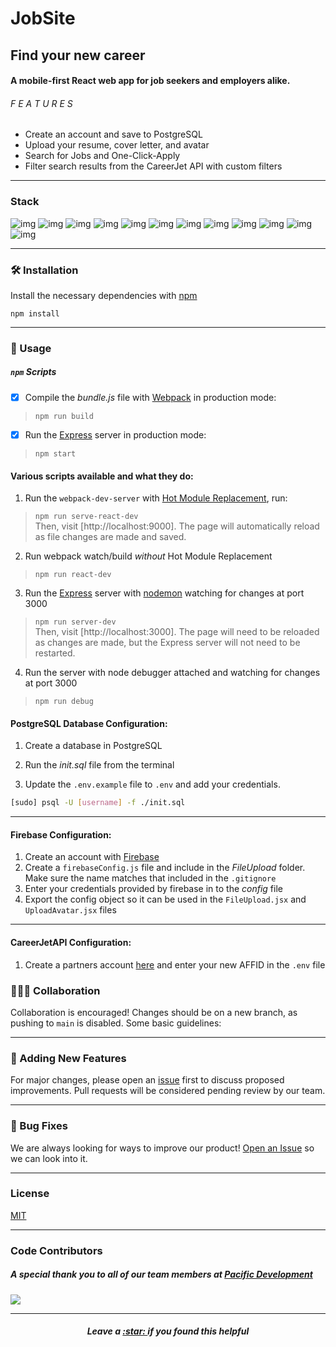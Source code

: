 # JobSite
## Find your new career
#### A mobile-first React web app for job seekers and employers alike. <br/>
###### F E A T U R E S

* Create an account and save to PostgreSQL 
* Upload your resume, cover letter, and avatar
* Search for Jobs and One-Click-Apply
* Filter search results from the CareerJet API with custom filters

<hr/>

### Stack

![img](https://img.shields.io/badge/PostgreSQL-316192?style=for-the-badge&logo=postgresql&logoColor=white)
![img](https://img.shields.io/badge/Express.js-000000?style=for-the-badge&logo=express&logoColor=white)
![img](https://img.shields.io/badge/React-20232A?style=for-the-badge&logo=react&logoColor=61DAFB)
![img](https://img.shields.io/badge/React_Router-CA4245?style=for-the-badge&logo=react-router&logoColor=white)
![img](https://img.shields.io/badge/Node.js-339933?style=for-the-badge&logo=nodedotjs&logoColor=white)
![img](https://img.shields.io/badge/npm-CB3837?style=for-the-badge&logo=npm&logoColor=white)
![img](https://img.shields.io/badge/Jest-C21325?style=for-the-badge&logo=jest&logoColor=white)
![img](https://img.shields.io/badge/Babel-F9DC3E?style=for-the-badge&logo=babel&logoColor=white)
![img](https://img.shields.io/badge/Webpack-8DD6F9?style=for-the-badge&logo=Webpack&logoColor=white)
![img](https://img.shields.io/badge/eslint-3A33D1?style=for-the-badge&logo=eslint&logoColor=white)
![img](https://img.shields.io/badge/firebase-ffca28?style=for-the-badge&logo=firebase&logoColor=black)
![img](https://img.shields.io/badge/Material--UI-0081CB?style=for-the-badge&logo=material-ui&logoColor=white)

---

### 🛠️  Installation

Install the necessary dependencies with [npm](https://docs.npmjs.com/downloading-and-installing-node-js-and-npm) <br/>

``` npm install ```

---

### 🔌  Usage

##### ``` npm ``` Scripts

- [x] Compile the *bundle.js* file with [Webpack](https://github.com/webpack/webpack) in production mode:

> ``` npm run build ```

- [x] Run the [Express](https://github.com/expressjs/express) server in production mode:

> ``` npm start ```

 #### Various scripts available and what they do:

1. Run the `webpack-dev-server` with [Hot Module Replacement](https://webpack.js.org/concepts/hot-module-replacement/), run:

> ```npm run serve-react-dev``` <br/>
Then, visit [http://localhost:9000]. The page will automatically reload as file changes are made and saved.

 2. Run webpack watch/build *without* Hot Module Replacement

> ```npm run react-dev```


 3. Run the [Express](https://github.com/expressjs/express) server with [nodemon](https://nodemon.io/) watching for changes at port 3000

> ```npm run server-dev``` <br/>
Then, visit [http://localhost:3000]. The page will need to be reloaded as changes are made, but the Express server will not need to be restarted.


4. Run the server with node debugger attached and watching for changes at port 3000

> ```npm run debug```


#### PostgreSQL Database Configuration:

1. Create a database in PostgreSQL

2. Run the *init.sql* file from the terminal 

3. Update the `.env.example` file to `.env` and add your credentials.

``` bash
[sudo] psql -U [username] -f ./init.sql
```

---

#### Firebase Configuration:

1. Create an account with [Firebase](https://console.firebase.google.com/)
2. Create a `firebaseConfig.js` file and include in the *FileUpload* folder. Make sure the name matches that included in the `.gitignore`
3. Enter your credentials provided by firebase in to the *config* file
4. Export the config object so it can be used in the `FileUpload.jsx` and `UploadAvatar.jsx` files

---

#### CareerJetAPI Configuration:

1. Create a partners account [here](https://www.careerjet.com/partners/signup.html) and enter your new AFFID in the `.env` file

### 🧑‍🤝‍🧑  Collaboration

Collaboration is encouraged! Changes should be on a new branch, as pushing to `main` is disabled. Some basic guidelines:

---

### 📌  Adding New Features

For major changes, please open an [issue](https://github.com/PacificDevelopment/JobSite/issues) first to discuss proposed improvements. Pull requests will be considered pending review by our team.

---

### 🐞  Bug Fixes

We are always looking for ways to improve our product! <a href="https://github.com/PacificDevelopment/JobSite/issues">Open an Issue</a> so we can look into it.

---

### License <br/>

[MIT](./LICENSE.md)

---

### Code Contributors

##### A special thank you to all of our team members at [Pacific Development](https://github.com/PacificDevelopment)<br/>
<a href="https://github.com/PacificDevelopment/JobSite/graphs/contributors">
  <img src="https://contrib.rocks/image?repo=PacificDevelopment/JobSite&max=7" />
</a>

---
<h5 align="center">
Leave a <a href="https://github.com/PacificDevelopment/JobSite/"> :star: </a>  if you found this helpful
</h5>
